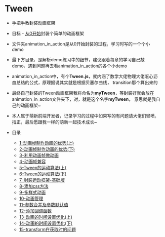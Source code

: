 # Tween

* 手把手教封装动画框架

* 目标 - [从0开始](./1-动画帧制作动画的优势(上)/1-动画帧制作动画的优势(上).md)封装个简单的动画框架

* 文件夹animation_in_action是从0开始封装的过程，学习时写的一个个小demo

* 最下方目录，是解析demo练习中的细节，建议跟着每章的学习自己敲demo，遇到问题再去看animation_in_action的各个小demo

* animation_in_action中，有个**Tween.js**，就内涵了数学大佬物理大佬呕心沥血总结的公式，原理据说其实就是根据贝塞尔曲线，
    transition那个算出来的
    
* 最终自己封装的Tween动画框架我将命名为**myTween**，等封装好就会放在animation_in_action文件夹下，对，就是这个名字**myTween**，
    意思就是我自己的动画框架~  
    
* 本人属于萌新前端开发者，记录学习的过程中如果写的有问题请大佬们轻喷，指正，最后愿跟我一样的萌新一起技术成长~      

* 目录

    * [1-动画帧制作动画的优势(上)](./1-动画帧制作动画的优势(上)/1-动画帧制作动画的优势(上).md)
    * [2-动画帧制作动画的优势(下)](./2-动画帧制作动画的优势(下)/2-动画帧制作动画的优势(下).md)
    * [3-利用动画帧做动画](./3-利用动画帧做动画/3-利用动画帧做动画.md)
    * [4-动画帧兼容](./4-动画帧兼容/4-动画帧兼容.md)
    * [5-Tween的运动算法(上)](./5-Tween的运动算法(上)/5-Tween的运动算法(上).md)
    * [6-Tween的运动算法(下)](./6-Tween的运动算法(下)/6-Tween的运动算法(下).md)
    * [7-封装运动框架-基础版](./7-封装运动框架-基础版/7-封装运动框架-基础版.md)
    * [8-添加css方法](./8-添加css方法/8-添加css方法.md)
    * [9-多样式动画](./9-多样式动画/9-多样式动画.md)
    * [10-动画管理](./10-动画管理/10-动画管理.md)
    * [11-参数合并及参数默认值](./11-参数合并及参数默认值/11-参数合并及参数默认值.md)
    * [12-添加回调函数](./12-添加回调函数/12-添加回调函数.md)
    * [13-动画的时间设置优化(上)](./13-动画的时间设置优化(上)/13-动画的时间设置优化(上).md)
    * [14-动画的时间设置优化(下)](./14-动画的时间设置优化(下)/14-动画的时间设置优化(下).md)
    * [15-transform在获取时的问题](./15-transform在获取时的问题/15-transform在获取时的问题.md)
    